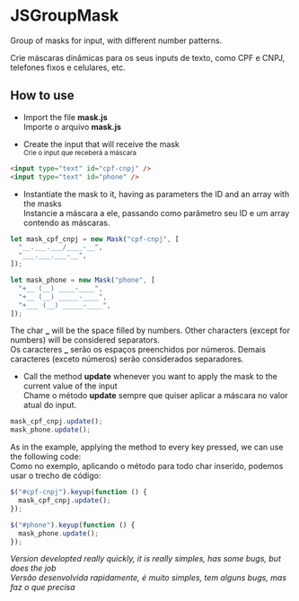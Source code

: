 # JSGroupMask

Group of masks for input, with different number patterns.

Crie máscaras dinâmicas para os seus inputs de texto, como CPF e CNPJ, telefones fixos e celulares, etc.

## How to use

- Import the file **mask.js**<br>
  Importe o arquivo **mask.js**

- Create the input that will receive the mask<br>
  <small>Crie o input que receberá a máscara</small>

```html
<input type="text" id="cpf-cnpj" />
<input type="text" id="phone" />
```

- Instantiate the mask to it, having as parameters the ID and an array with the masks<br>
  Instancie a máscara a ele, passando como parâmetro seu ID e um array contendo as máscaras.

```javascript
let mask_cpf_cnpj = new Mask("cpf-cnpj", [
  "__.___.___/____-__",
  "___.___.___-__",
]);

let mask_phone = new Mask("phone", [
  "+__ (__) ____-____",
  "+__ (__) _____-____",
  "+___ (__) _____-____",
]);
```

The char **\_** will be the space filled by numbers. Other characters (except for numbers) will be considered separators.<br>
Os caracteres **\_** serão os espaços preenchidos por números. Demais caracteres (exceto números) serão considerados separadores.

- Call the method **update** whenever you want to apply the mask to the current value of the input<br>
  Chame o método **update** sempre que quiser aplicar a máscara no valor atual do input.

```javascript
mask_cpf_cnpj.update();
mask_phone.update();
```

As in the example, applying the method to every key pressed, we can use the following code:<br>
Como no exemplo, aplicando o método para todo char inserido, podemos usar o trecho de código:

```javascript
$("#cpf-cnpj").keyup(function () {
  mask_cpf_cnpj.update();
});

$("#phone").keyup(function () {
  mask_phone.update();
});
```

_Version developted really quickly, it is really simples, has some bugs, but does the job_<br>
_Versão desenvolvida rapidamente, é muito simples, tem alguns bugs, mas faz o que precisa_

